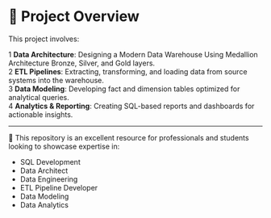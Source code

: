 # 📖 Project Overview

This project involves:

1 **Data Architecture**: Designing a Modern Data Warehouse Using Medallion Architecture Bronze, Silver, and Gold layers.  
2 **ETL Pipelines**: Extracting, transforming, and loading data from source systems into the warehouse.  
3 **Data Modeling**: Developing fact and dimension tables optimized for analytical queries.  
4 **Analytics & Reporting**: Creating SQL-based reports and dashboards for actionable insights.  

---

🎯 This repository is an excellent resource for professionals and students looking to showcase expertise in:

- SQL Development  
- Data Architect  
- Data Engineering  
- ETL Pipeline Developer  
- Data Modeling  
- Data Analytics

